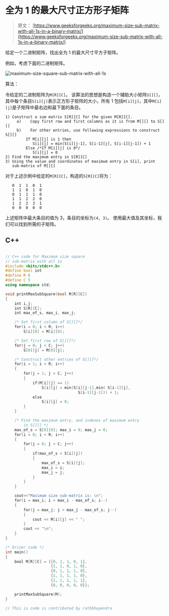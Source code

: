 # 全为 1 的最大尺寸正方形子矩阵

> 原文： [https://www.geeksforgeeks.org/maximum-size-sub-matrix-with-all-1s-in-a-binary-matrix/](https://www.geeksforgeeks.org/maximum-size-sub-matrix-with-all-1s-in-a-binary-matrix/)

给定一个二进制矩阵，找出全为 1 的最大尺寸平方子矩阵。

例如，考虑下面的二进制矩阵。

![maximum-size-square-sub-matrix-with-all-1s](img/639c491af34defb09e91217fb7a18d9a.png)



算法：

令给定的二进制矩阵为`M[R][C]`。 该算法的思想是构造一个辅助大小矩阵`S[][]`，其中每个条目`S[i][j]`表示正方形子矩阵的大小，所有 1 包括`M[i][j]`，其中`M[i][j]`是子矩阵中最右边和最下面的条目。

```
1) Construct a sum matrix S[R][C] for the given M[R][C].
     a)    Copy first row and first columns as it is from M[][] to S[][]
     b)    For other entries, use following expressions to construct S[][]
         If M[i][j] is 1 then
            S[i][j] = min(S[i][j-1], S[i-1][j], S[i-1][j-1]) + 1
         Else /*If M[i][j] is 0*/
            S[i][j] = 0
2) Find the maximum entry in S[R][C]
3) Using the value and coordinates of maximum entry in S[i], print 
   sub-matrix of M[][]
```

对于上述示例中给定的`M[R][C]`，构造的`S[R][C]`将为：

```
   0  1  1  0  1
   1  1  0  1  0
   0  1  1  1  0
   1  1  2  2  0
   1  2  2  3  1
   0  0  0  0  0
```

上述矩阵中最大条目的值为 3，条目的坐标为`(4, 3)`。 使用最大值及其坐标，我们可以找到所需的子矩阵。

## C++ 

```cpp

// C++ code for Maximum size square  
// sub-matrix with all 1s  
#include <bits/stdc++.h> 
#define bool int  
#define R 6  
#define C 5  
using namespace std; 

void printMaxSubSquare(bool M[R][C])  
{  
    int i,j;  
    int S[R][C];  
    int max_of_s, max_i, max_j;  

    /* Set first column of S[][]*/
    for(i = 0; i < R; i++)  
        S[i][0] = M[i][0];  

    /* Set first row of S[][]*/
    for(j = 0; j < C; j++)  
        S[0][j] = M[0][j];  

    /* Construct other entries of S[][]*/
    for(i = 1; i < R; i++)  
    {  
        for(j = 1; j < C; j++)  
        {  
            if(M[i][j] == 1)  
                S[i][j] = min(S[i][j-1],min( S[i-1][j],  
                                S[i-1][j-1])) + 1;  
            else
                S[i][j] = 0;  
        }  
    }  

    /* Find the maximum entry, and indexes of maximum entry  
        in S[][] */
    max_of_s = S[0][0]; max_i = 0; max_j = 0;  
    for(i = 0; i < R; i++)  
    {  
        for(j = 0; j < C; j++)  
        {  
            if(max_of_s < S[i][j])  
            {  
                max_of_s = S[i][j];  
                max_i = i;  
                max_j = j;  
            }  
        }              
    }  

    cout<<"Maximum size sub-matrix is: \n";  
    for(i = max_i; i > max_i - max_of_s; i--)  
    {  
        for(j = max_j; j > max_j - max_of_s; j--)  
        {  
            cout << M[i][j] << " ";  
        }  
        cout << "\n";  
    }  
}  

/* Driver code */
int main()  
{  
    bool M[R][C] = {{0, 1, 1, 0, 1},  
                    {1, 1, 0, 1, 0},  
                    {0, 1, 1, 1, 0},  
                    {1, 1, 1, 1, 0},  
                    {1, 1, 1, 1, 1},  
                    {0, 0, 0, 0, 0}};  

    printMaxSubSquare(M);  
}  

// This is code is contributed by rathbhupendra 

```